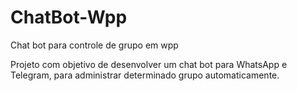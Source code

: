 # ChatBot-Wpp
Chat bot para controle de grupo em wpp

Projeto com objetivo de desenvolver um chat bot para WhatsApp e Telegram, para administrar determinado grupo automaticamente.

